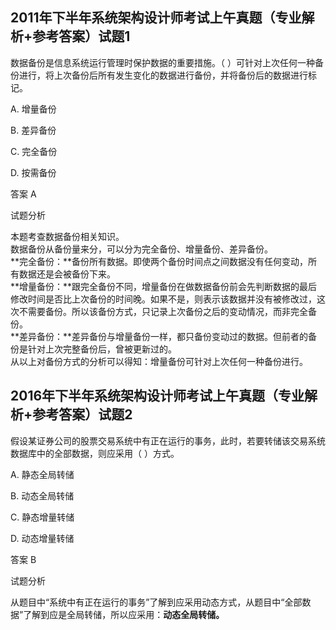 ## 2011年下半年系统架构设计师考试上午真题（专业解析+参考答案）试题1

数据备份是信息系统运行管理时保护数据的重要措施。（  ）可针对上次任何一种备份进行，将上次备份后所有发生变化的数据进行备份，并将备份后的数据进行标记。  

A. 增量备份  

B. 差异备份  

C. 完全备份  

D. 按需备份  

  

答案 A  

试题分析  

本题考查数据备份相关知识。  
数据备份从备份量来分，可以分为完全备份、增量备份、差异备份。  
**完全备份：**备份所有数据。即使两个备份时间点之间数据没有任何变动，所有数据还是会被备份下来。  
**增量备份：**跟完全备份不同，增量备份在做数据备份前会先判断数据的最后修改时间是否比上次备份的时间晚。如果不是，则表示该数据并没有被修改过，这次不需要备份。所以该备份方式，只记录上次备份之后的变动情况，而非完全备份。  
**差异备份：**差异备份与增量备份一样，都只备份变动过的数据。但前者的备份是针对上次完整备份后，曾被更新过的。  
从以上对备份方式的分析可以得知：增量备份可针对上次任何一种备份进行。



## 2016年下半年系统架构设计师考试上午真题（专业解析+参考答案）试题2

假设某证券公司的股票交易系统中有正在运行的事务，此时，若要转储该交易系统数据库中的全部数据，则应采用（  ）方式。  


A. 静态全局转储  

B. 动态全局转储  

C. 静态增量转储  

D. 动态增量转储  

  

答案 B  

试题分析  

从题目中“系统中有正在运行的事务”了解到应采用动态方式，从题目中“全部数据”了解到应是全局转储，所以应采用：**动态全局转储。**